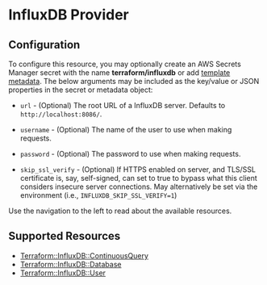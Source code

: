 # InfluxDB Provider

## Configuration

To configure this resource, you may optionally create an AWS Secrets Manager secret with the name **terraform/influxdb** or add [template metadata](https://github.com/iann0036/tf-cfn-provider/blob/master/examples/metadata.yaml). The below arguments may be included as the key/value or JSON properties in the secret or metadata object:

* ``url`` - (Optional) The root URL of a InfluxDB server. Defaults to
  `http://localhost:8086/`.

* ``username`` - (Optional) The name of the user to use when making requests.

* ``password`` - (Optional) The password to use when making requests.

* ``skip_ssl_verify`` - (Optional) If HTTPS enabled on server, and TLS/SSL
  certificate is, say, self-signed, can set to true to bypass what this client
  considers insecure server connections. May alternatively be set via the
  environment (i.e., ``INFLUXDB_SKIP_SSL_VERIFY=1``)

Use the navigation to the left to read about the available resources.


## Supported Resources

* [Terraform::InfluxDB::ContinuousQuery](ContinuousQuery.md)
* [Terraform::InfluxDB::Database](Database.md)
* [Terraform::InfluxDB::User](User.md)